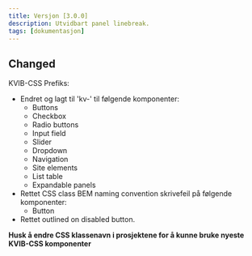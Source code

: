 ```yaml
---
title: Versjon [3.0.0]
description: Utvidbart panel linebreak.
tags: [dokumentasjon]
---
```


## Changed
KVIB-CSS Prefiks: 
- Endret og lagt til 'kv-' til følgende komponenter:
  - Buttons
  - Checkbox
  - Radio buttons
  - Input field
  - Slider
  - Dropdown
  - Navigation
  - Site elements
  - List table
  - Expandable panels
- Rettet CSS class BEM naming convention skrivefeil på følgende komponenter:
  - Button
- Rettet outlined on disabled button.

**Husk å endre CSS klassenavn i prosjektene for å kunne bruke nyeste KVIB-CSS komponenter**